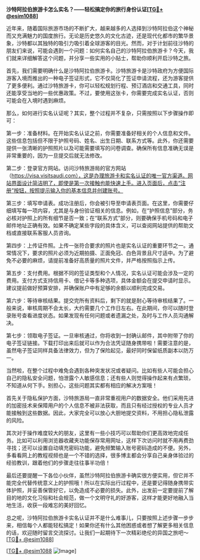 **沙特阿拉伯旅游卡怎么实名？——轻松搞定你的旅行身份认证[[TG💪+ @esim1088](https://t.me/s/esim1088)]**

近年来，随着国际旅游市场的不断扩大，越来越多的人选择到沙特阿拉伯这个神秘而又充满魅力的国度旅行。无论是历史悠久的文化古迹，还是现代化都市的繁华景象，沙特都以其独特的吸引力吸引着全球游客的目光。然而，对于计划前往沙特的朋友们来说，可能会遇到一个问题：如何实名自己的沙特阿拉伯旅游卡？今天，我们就来详细解答这个问题，并分享一些实用的小贴士，帮助你顺利开启沙特之旅。

首先，我们需要明确什么是沙特阿拉伯旅游卡。沙特旅游卡是沙特政府为方便国际游客入境而推出的一种电子签证形式，它不仅简化了签证申请流程，还为游客提供了更多便利。通过沙特旅游卡，你可以轻松规划行程、预订酒店和交通工具，同时还能享受当地的一些优惠政策。不过，要使用这张卡，你需要完成实名认证，否则可能会在入境时遇到麻烦。

那么，如何进行实名认证呢？其实，整个过程并不复杂，只需按照以下步骤操作即可：

第一步：准备材料。在开始实名认证之前，你需要准备好相关的个人信息和文件。这些信息包括但不限于护照号码、姓名、出生日期、联系方式等。此外，你还需要提供一张清晰的护照照片以及可能需要填写的问卷调查。确保所有信息准确无误是非常重要的，因为一旦提交后就无法修改。

第二步：登录官方网站。访问沙特旅游局的官方网站（https://visa.visitsaudi.com），这是办理旅游卡和实名认证的唯一官方渠道。网站界面设计简洁明了，即使是第一次接触也能快速上手。进入页面后，点击“注册”按钮，按照提示输入你的基本信息并创建账号。

第三步：填写申请表。成功注册后，你会被引导至申请表页面。在这里，你需要仔细填写每一项内容，尤其是与身份验证相关的信息。例如，在“护照信息”部分，务必核对护照上的所有细节是否一致；在“联系方式”部分，则要确保手机号码和电子邮件地址正确有效。如果不确定某些字段的具体含义，可以查阅网站提供的帮助文档或直接联系客服人员咨询。

第四步：上传证件照。上传一张符合要求的照片也是实名认证的重要环节之一。通常情况下，要求的照片必须为近期拍摄、正面免冠、白色背景且尺寸适中。为了避免不必要的麻烦，请提前准备好高质量的照片文件，并严格按照指示上传。

第五步：支付费用。根据不同的签证类型和个人情况，实名认证可能会涉及一定的费用。支付方式支持信用卡、借记卡等多种选项，具体金额会在提交申请时显示。建议提前做好预算安排，并确保账户中有足够的余额以顺利完成交易。

第六步：等待审核结果。提交完所有资料后，剩下的就是耐心等待审核结果了。一般来说，审核周期不会太长，大约需要几个工作日左右。在此期间，你可以随时登录账号查看进度状态。如果发现有任何问题或者遗漏之处，及时与工作人员沟通解决。

第七步：领取电子签证。一旦审核通过，你将收到一封确认邮件，其中附带了你的电子签证链接。下载打印出来后就可以作为合法凭证随身携带啦！需要注意的是，虽然电子签证同样具备法律效力，但为了保险起见，最好同时保留纸质副本以防万一。

当然啦，在整个过程中难免会遇到各种突发状况或者疑问。比如有些人可能会担心自己的隐私安全问题，怕泄露个人敏感信息；还有些人则觉得操作起来有点繁琐，不知道从何下手。别担心，这些问题其实都有相应的解决方案哦！

首先关于隐私保护方面，沙特旅游局一直非常重视用户的数据安全。他们采用先进的加密技术来保障用户的个人信息不被非法获取，而且只有经过授权的专业人员才能接触到这些数据。因此，大家完全可以放心大胆地提交资料，不用担心隐私泄露的风险。

其次对于操作难度较大的朋友，这里有一些小技巧可以帮助你们更高效地完成任务。比如可以利用浏览器收藏夹功能保存常用网址，这样下次访问时就不用再费劲寻找；还可以设置自动填充密码功能，避免频繁输入账号密码造成的不便。另外，多看看网上的教程视频也是一个不错的选择，很多博主都会分享自己亲身体验过的经验教训，跟着他们的步骤走往往事半功倍！

最后还要提醒一下各位小伙伴，虽然沙特阿拉伯旅游卡确实很方便实用，但它并不能完全代替传统意义上的护照哦！所以在实际出行过程中，还是要记得随身携带实体护照，并妥善保管好它，以免造成不必要的损失。此外，出发前一定要提前了解目的地的文化习俗和社会规范，做一个文明守礼的好游客，这样才能更好地融入当地生活，收获一段难忘的美好回忆。

总之呢，沙特阿拉伯旅游卡实名认证并不是什么难事儿，只要按照上述步骤一步步来，相信每个人都能轻松搞定！如果你还有什么其他困惑或者想了解更多相关信息的话，欢迎随时留言交流探讨。让我们一起期待下一次精彩绝伦的异国之旅吧～[[TG💪+ @esim1088](https://t.me/s/esim1088)]

[[TG💪+ @esim1088](https://t.me/s/esim1088) ![Image](https://i.postimg.cc/4NQfJmqS/Snipaste-2025-05-13-00-14-12.png)]